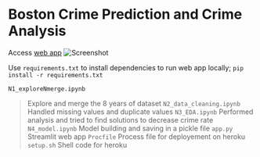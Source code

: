 # Boston Crime Prediction and Crime Analysis
Access [web app](http://boston-crime.herokuapp.com/)
![Screenshot](https://phcrestoration.com/wp-content/uploads/2021/08/93708404_s.jpeg)

Use `requirements.txt` to install dependencies to run web app locally;
`pip install -r requirements.txt`

`N1_exploreNmerge.ipynb` 
>Explore and merge the 8 years of dataset 
`N2_data_cleaning.ipynb` 
>Handled missing values and duplicate values
`N3_EDA.ipynb` 
>Performed analysis and tried to find solutions to decrease crime rate
`N4_model.ipynb` 
>Model building and saving in a pickle file
`app.py` 
>Streamlit web app
`Procfile` 
>Process file for deployement on heroku 
`setup.sh` 
>Shell code for heroku 


